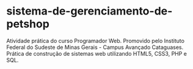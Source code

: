 # sistema-de-gerenciamento-de-petshop
Atividade prática do curso Programador Web. Promovido pelo Instituto Federal do Sudeste de Minas Gerais - Campus Avançado Cataguases. Prática de construção de sistemas web utilizando HTML5, CSS3, PHP e SQL.

